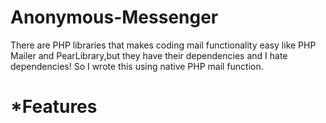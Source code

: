 # Anonymous-Messenger

There are PHP libraries that makes coding mail functionality easy
like PHP Mailer and PearLibrary,but they have their dependencies 
and I hate dependencies! So I wrote this using native PHP mail function. 

# *Features
